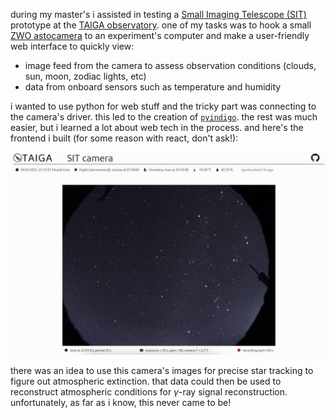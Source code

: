 during my master's i assisted in testing a
[Small Imaging Telescope (SIT)](https://indico.cern.ch/event/981823/contributions/4295451/attachments/2249881/3816563/poster_521.pdf)
prototype at the [TAIGA observatory](https://taiga-experiment.info/). one of my tasks was to hook
a small [ZWO astocamera](https://astronomy-imaging-camera.com/product/asi120mm-s/) to an
experiment's computer and make a user-friendly web interface to quickly view:
- image feed from the camera to assess observation conditions (clouds, sun, moon, zodiac lights, etc)
- data from onboard sensors such as temperature and humidity

i wanted to use python for web stuff and the tricky part was connecting to the camera's driver. this led
to the creation of [`pyindigo`](/projects/pyindigo). the rest was much easier, but i learned a lot about
web tech in the process. and here's the frontend i built (for some reason with react, don't ask!):

![sit telemetry service screenshot](media/sit-telemetry-web-interface.png)

there was an idea to use this camera's images for precise star tracking to figure out
atmospheric extinction. that data could then be used to reconstruct atmospheric conditions
for $\gamma$-ray signal reconstruction. unfortunately, as far as i know, this never came to be!
